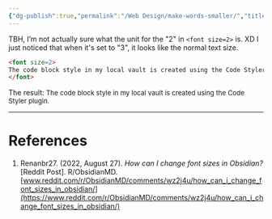 ```yaml
---
{"dg-publish":true,"permalink":"/Web Design/make-words-smaller/","title":"Make words smaller in Obsidian","noteIcon":"1","created":"2024-09-16T00:58:03.440+08:00","updated":"2024-09-16T03:33:04.196+08:00"}
---
```



TBH, I’m not actually sure what the unit for the "2" in `<font size=2>` is. XD I just noticed that when it's set to "3", it looks like the normal text size.

```html
<font size=2>
The code block style in my local vault is created using the Code Styler plugin.
</font>
```

The result:
<font size=2>
The code block style in my local vault is created using the Code Styler plugin.
</font>

---
# References

1. Renanbr27. (2022, August 27). _How can I change font sizes in Obsidian?_ [Reddit Post]. R/ObsidianMD. [www.reddit.com/r/ObsidianMD/comments/wz2j4u/how_can_i_change_font_sizes_in_obsidian/](https://www.reddit.com/r/ObsidianMD/comments/wz2j4u/how_can_i_change_font_sizes_in_obsidian/)
